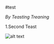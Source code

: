 #test

*By Teasting Treaning*

1.Second Teast

![alt text](https://4.bp.blogspot.com/-_6KeCcTvSg0/US2DZ3X73QI/AAAAAAAABbs/7468uEqZFxY/s1600/TESTP.png)
